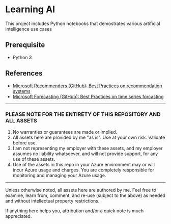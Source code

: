 # Learning AI

This project includes Python notebooks that demostrates various artificial intelligence use cases

## Prerequisite

- Python 3

## References

- [Microsoft Recommenders (GitHub): Best Practices on recommendation systems](https://github.com/microsoft/recommenders)
- [Microsoft Forecasting (GitHub): Best Practices on time series forcasting](https://github.com/microsoft/forecasting)


---

### PLEASE NOTE FOR THE ENTIRETY OF THIS REPOSITORY AND ALL ASSETS

1. No warranties or guarantees are made or implied.
2. All assets here are provided by me "as is". Use at your own risk. Validate before use.
3. I am not representing my employer with these assets, and my employer assumes no liability whatsoever, and will not provide support, for any use of these assets.
4. Use of the assets in this repo in your Azure environment may or will incur Azure usage and charges. You are completely responsible for monitoring and managing your Azure usage.

---

Unless otherwise noted, all assets here are authored by me. Feel free to examine, learn from, comment, and re-use (subject to the above) as needed and without intellectual property restrictions.

If anything here helps you, attribution and/or a quick note is much appreciated.
